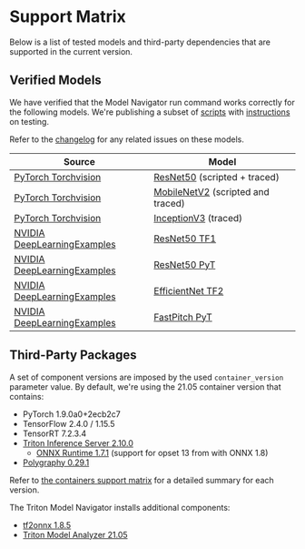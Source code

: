 <!--
Copyright (c) 2021, NVIDIA CORPORATION. All rights reserved.

Licensed under the Apache License, Version 2.0 (the "License");
you may not use this file except in compliance with the License.
You may obtain a copy of the License at

    http://www.apache.org/licenses/LICENSE-2.0

Unless required by applicable law or agreed to in writing, software
distributed under the License is distributed on an "AS IS" BASIS,
WITHOUT WARRANTIES OR CONDITIONS OF ANY KIND, either express or implied.
See the License for the specific language governing permissions and
limitations under the License.
-->
# Support Matrix

Below is a list of tested models and third-party dependencies that are supported in the current version.

## Verified Models

We have verified that the Model Navigator run command works correctly for the following models. We're publishing a subset of
[scripts](tests/functional) with [instructions](tests/README.md#running-functional-tests) on testing.

Refer to the [changelog](CHANGELOG.md) for any related issues on these models.

| Source                                 | Model                                                                      |
|----------------------------------------|----------------------------------------------------------------------------|
| [PyTorch Torchvision](https://pytorch.org/vision/master/models.html) | [ResNet50](https://pytorch.org/hub/pytorch_vision_resnet/) (scripted + traced) |
| [PyTorch Torchvision](https://pytorch.org/vision/master/models.html) | [MobileNetV2](https://pytorch.org/hub/pytorch_vision_mobilenet_v2/) (scripted and traced) |
| [PyTorch Torchvision](https://pytorch.org/vision/master/models.html) | [InceptionV3](https://pytorch.org/hub/pytorch_vision_inception_v3/) (traced)        |
| [NVIDIA DeepLearningExamples](https://github.com/NVIDIA/DeepLearningExamples) | [ResNet50 TF1](https://github.com/NVIDIA/DeepLearningExamples/tree/master/TensorFlow/Classification/ConvNets) |
| [NVIDIA DeepLearningExamples](https://github.com/NVIDIA/DeepLearningExamples) | [ResNet50 PyT](https://github.com/NVIDIA/DeepLearningExamples/tree/master/PyTorch/Classification/ConvNets) |
| [NVIDIA DeepLearningExamples](https://github.com/NVIDIA/DeepLearningExamples) | [EfficientNet TF2](https://github.com/NVIDIA/DeepLearningExamples/tree/master/TensorFlow2/Classification/ConvNets) |
| [NVIDIA DeepLearningExamples](https://github.com/NVIDIA/DeepLearningExamples) |[FastPitch PyT](https://github.com/NVIDIA/DeepLearningExamples/tree/master/PyTorch/SpeechSynthesis/FastPitch) |

## Third-Party Packages

A set of component versions are imposed by the used `container_version` parameter value.
By default, we're using the 21.05 container version that contains:

- PyTorch 1.9.0a0+2ecb2c7
- TensorFlow 2.4.0 / 1.15.5
- TensorRT 7.2.3.4
- [Triton Inference Server 2.10.0](https://github.com/triton-inference-server/server/releases/tag/v2.10.0)
  - [ONNX Runtime 1.7.1](https://github.com/microsoft/onnxruntime/releases/tag/v1.7.0) (support for opset 13 from with ONNX 1.8)
- [Polygraphy 0.29.1](https://github.com/NVIDIA/TensorRT/tree/master/tools/Polygraphy)

Refer to [the containers support matrix](https://docs.nvidia.com/deeplearning/frameworks/support-matrix/index.html)
for a detailed summary for each version.

The Triton Model Navigator installs additional components:

- [tf2onnx 1.8.5](https://github.com/onnx/tensorflow-onnx/releases/tag/v1.8.5)
- [Triton Model Analyzer 21.05](https://github.com/triton-inference-server/model_analyzer)

